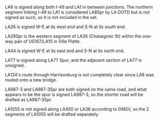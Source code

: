 LA8 is signed along both I-49 and LA1 in between junctions. The northern segment linking I-49 to LA1 is considered LA8Spr by LA DOTD but is not signed as such, so it is not included in the set.

LA26 is signed W-E at its west end and S-N at its south end.

LA29Spr is the western segment of LA26 (Chataignier St) within the one-way pair of US167/LA10 in Ville Platte.

LA44 is signed W-E at its east end and S-N at its north end.

LA77 is signed along LA77 Spur, and the adjacent section of LA77 is unsigned.

LA124's route through Harrisonburg is not completely clear since LA8 was routed onto a new bridge.

LA987-3 and LA987-3Spr are both signed on the same road, and what appears to be the spur is signed LA987-3, so the shorter road will be drafted as LA987-3Spr.

LA1055 is not signed along LA450 or LA38 according to GMSV, so the 2 segments of LA1055 will be drafted separately.
